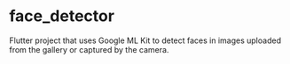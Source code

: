 # face_detector
Flutter project that uses Google ML Kit to detect faces in images uploaded from the gallery or captured by the camera.

